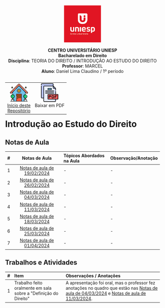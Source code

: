<div align="center">

<p align="center"><img height="120" src="../../figuras/LOGO_UNIESP.png"> </p>

<p align="center"><b>CENTRO UNIVERSITÁRIO UNIESP</b><br>
<b>Bacharelado em Direito</b><br>
<b>Disciplina</b>: TEORIA DO DIREITO / INTRODUÇÃO AO ESTUDO DO DIREITO<br>
<b>Professor</b>: MARCEL<br>
<b>Aluno</b>: Daniel Lima Claudino / 1º período<br>
 </p>
</div>

<table align="right" border="0">
  <tr>
    <td align="center" valign="top">
      <a href="../README.md">
        <img src="https://github.com/dnlclaudino/imagens/blob/master/icones/icone-casa2.png?raw=true" heigh="60" width="60"><br>Início deste <br>Repositório
      </a>
    </td>
    <td align="center" valign="top">
        <img src="https://github.com/dnlclaudino/imagens/blob/master/icones-aplicativos/pdf/pdf.png?raw=true" heigh="60" width="60"><br>Baixar em PDF
    </td>
  </tr>
</table><br><br><br><br><br>

# Introdução ao Estudo do Direito

## Notas de Aula


|#|Notas de Aula|Tópicos Abordados na Aula|Observação/Anotação|
|:---:|:---:|:---|:---|
|1|[Notas de aula de 19/02/2024](./notas-de-aula/notas-de-aula-2024-02-19.md)|-|-|
|2|[Notas de aula de 26/02/2024](./notas-de-aula/notas-de-aula-2024-02-26.md)|-|-|
|3|[Notas de aula de 04/03/2024](./notas-de-aula/notas-de-aula-2024-03-04.md)|-|-|
|4|[Notas de aula de 11/03/2024](./notas-de-aula/notas-de-aula-2024-03-11.md)|-|-|
|5|[Notas de aula de 18/03/2024](./notas-de-aula/notas-de-aula-2024-03-18.md)|-|-|
|6|[Notas de aula de 25/03/2024](./notas-de-aula/notas-de-aula-2024-03-25.md)|-|-|
|7|[Notas de aula de 01/04/2024](./notas-de-aula/notas-de-aula-2024-04-01.md)|-|-|

## Trabalhos e Atividades

|#|Item|Observações / Anotações|
|:---:|:---|:---|
|1|Trabalho feito oralmente em sala sobre a "Definição do Direito"|A apresentação foi oral, mas o professor fez anotações no quadro que estão nas [Notas de aula de 04/03/2024](./notas-de-aula/notas-de-aula-2024-03-04.md) e [Notas de aula de 11/03/2024](./notas-de-aula/notas-de-aula-2024-03-11.md).
